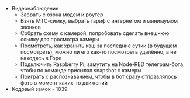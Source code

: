 - Видеонаблюдение
	- Забрать с озона модем и роутер 
	- Взять МТС-симку, выбрать тариф с интернетом и минимумом звонков
	- Собрать схему с камерой, попробовать сделать внешнюю ссылку для просмотра камеры
	- Посмотреть, как хранить кэш за последние сутки (в будущем посмотреть), можно ли его как-то посмотреть удалённо, а не находясь в Горе
	- Подключить Raspberry Pi, замутить на Node-RED телеграм-бота, чтобы по команде присылал snapshot с камеры
	- Поиграть с распознаванием, чтобы в бот сразу отправлялось фото в момент каких-то движений
- Кодовый замок - 1039
